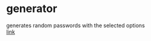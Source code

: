 # generator

generates random passwords with the selected options <br>
<a href="https://zelvics.com/gen">link</a>
